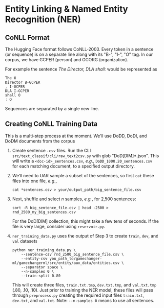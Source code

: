 # Entity Linking & Named Entity Recognition (NER)

## CoNLL Format
The Hugging Face format follows CoNLL-2003. Every token in a sentence (or sequence) is on a separate
line along with its "B-", "I-", "O" tag. In our corpus, we have GCPER (person) and GCORG (organization).

For example the sentence _The Director, DLA shall:_ would be represented as
```
The O
Director B-GCPER
, I-GCPER
DLA I-GCPER
shall O
: O
```
Sequences are separated by a single new line.

## Creating CoNLL Training Data
This is a multi-step process at the moment. We'll use DoDD, DoDI, and DoDM documents from the corpus

1. Create sentence `.csv` files. Run the CLI `src/text_classif/cli/raw_text2csv.py` with glob "DoD[DIM]*.json".
This will write a `<doc-id>_sentences.csv`, _e.g._, `DoDD_1000.20_sentences.csv` for each
matching document, to a specified output directory.

2. We'll need to UAR sample a subset of the sentences, so first `cat` these files into one file, 
_e.g._, 
    ```
    cat *sentences.csv > your/output_path/big_sentence_file.csv
    ```
   
3. Next, shuffle and select *n* samples, _e.g._, for 2,500 sentences:
    ```
    sort -R big_sentence_file.csv | head -2500 > rnd_2500_my_big_sentences.csv
    ```
   For the DoD[DIM] collection, this might take a few tens of seconds. If the file is very large,
   consider using `reservoir.py`.
   
4. `ner_training_data.py` uses the output of Step 3 to create `train`, `dev`, and `val` datasets
    ```
    python ner_training_data.py \
        --sentence-csv rnd_2500_big_sentence_file.csv \
        --entity-csv you_path_to/gamechanger-ml/gamechangerml/src/entity/aux_data/entities.csv \
        --separator space \
        --n-samples 0 \
        --train-split 0.80
    ```
   This will create three files, `train.txt.tmp`, `dev.txt.tmp`, and `val.txt.tmp` (.80, .10, .10). 
   Just prior to training the NER model, these files will pass through `preprocess.py` creating the required
   input files `train.txt`, `dev.txt`, and `val.txt`.  Note: `--n-samples 0` means to use all sentences.
   
   